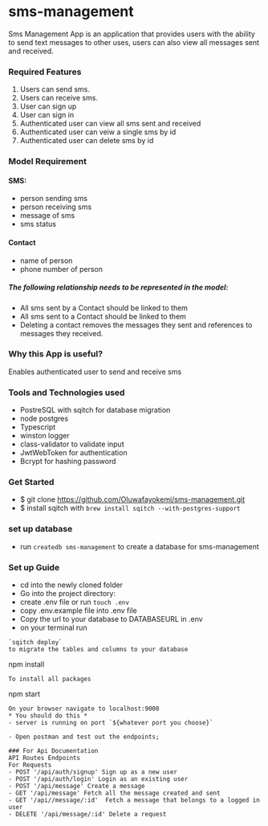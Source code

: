 # sms-management
Sms Management App is an application that provides users with the ability to send text messages to other uses, users can also view all messages sent and received.
### Required Features
1. Users can send sms.
2. Users can receive sms.
3. User can sign up
4. User can sign in
5. Authenticated user can view all sms sent and received
6. Authenticated user can veiw a single sms by id
6. Authenticated user can delete sms by id
### Model Requirement
#### SMS:
- person sending sms
- person receiving sms
- message of sms
- sms status
#### Contact
- name of person
- phone number of person

##### The following relationship needs to be represented in the model:

- All sms sent by a Contact should be linked to them
- All sms sent to a Contact should be linked to them
- Deleting a contact removes the messages they sent and references to messages they received.

### Why this App is useful?
Enables authenticated user to send and receive sms

### Tools and Technologies used
- PostreSQL with sqitch for database migration
- node postgres
- Typescript
- winston logger
- class-validator to validate input
- JwtWebToken for authentication
- Bcrypt for hashing password

### Get Started
- $ git clone https://github.com/Oluwafayokemi/sms-management.git
- $ install sqitch with `brew install sqitch --with-postgres-support`
### set up database
- run `createdb sms-management` to create a database for sms-management
### Set up Guide
- cd into the newly cloned folder
- Go into the project directory:
- create .env file or run `touch .env`
- copy .env.example file into .env file
- Copy the url to your database to DATABASEURL in .env
- on your terminal run
```
`sqitch deploy`
to migrate the tables and columns to your database
```
npm install 
```
To install all packages
```
npm start 
```
On your browser navigate to localhost:9000
* You should do this *
- server is running on port `${whatever port you choose}`

- Open postman and test out the endpoints;

### For Api Documentation
API Routes Endpoints
For Requests
- POST '/api/auth/signup' Sign up as a new user
- POST '/api/auth/login' Login as an existing user
- POST '/api/message' Create a message
- GET '/api/message' Fetch all the message created and sent
- GET '/api//message/:id'  Fetch a message that belongs to a logged in user
- DELETE '/api/message/:id' Delete a request
